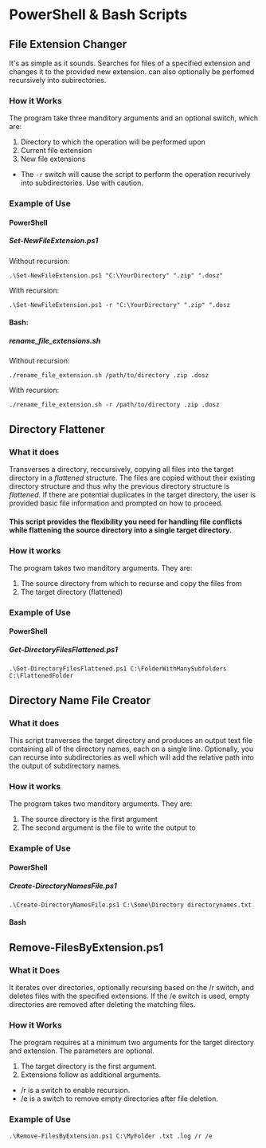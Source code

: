 # PowerShell & Bash Scripts

## File Extension Changer

It's as simple as it sounds. Searches for files of a specified extension and changes it to the provided new extension. can also optionally be perfomed recursively into subirectories.

### How it Works

The program take three manditory arguments and an optional switch, which are:

1. Directory to which the operation will be performed upon
2. Current file extension
3. New file extensions
- The `-r` switch will cause the script to perform the operation recurively into subdirectories. Use with caution.

### Example of Use

#### PowerShell 

##### Set-NewFileExtension.ps1

Without recursion:

```.\Set-NewFileExtension.ps1 "C:\YourDirectory" ".zip" ".dosz"```

With recursion:

```.\Set-NewFileExtension.ps1 -r "C:\YourDirectory" ".zip" ".dosz```

#### Bash:

##### rename_file_extensions.sh

Without recursion:

```./rename_file_extension.sh /path/to/directory .zip .dosz```

With recursion:

```./rename_file_extension.sh -r /path/to/directory .zip .dosz```

## Directory Flattener

### What it does

Transverses a directory, reccursively, copying all files into the target directory in a *flattened* structure. The files are copied without their existing directory structure and thus why the previous directory structure is *flattened*. If there are potential duplicates in the target directory, the user is provided basic file information and prompted on how to proceed.

#### This script provides the flexibility you need for handling file conflicts while flattening the source directory into a single target directory.

### How it works

The program takes two manditory arguments. They are:

1. The source directory from which to recurse and copy the files from
2. The target directory (flattened)

### Example of Use

#### PowerShell

##### Get-DirectoryFilesFlattened.ps1

```.\Get-DirectoryFilesFlattened.ps1 C:\FolderWithManySubfolders C:\FlattenedFolder```

## Directory Name File Creator

### What it does

This script tranverses the target directory and produces an output text file containing all of the directory names, each on a single line. Optionally, you can recurse into subdirectories as well which will add the relative path into the output of subdirectory names.

### How it works

The program takes two manditory arguments. They are:

1. The source directory is the first argument
2. The second argument is the file to write the output to

### Example of Use

#### PowerShell

##### Create-DirectoryNamesFile.ps1

```.\Create-DirectoryNamesFile.ps1 C:\Some\Directory directorynames.txt```

#### Bash

## Remove-FilesByExtension.ps1

### What it Does

It iterates over directories, optionally recursing based on the /r switch, and deletes files with the specified extensions.
If the /e switch is used, empty directories are removed after deleting the matching files.

### How it Works

The program requires at a minimum two arguments for the target directory and extension. The parameters are optional.

1. The target directory is the first argument.
2. Extensions follow as additional arguments.
- /r is a switch to enable recursion.
- /e is a switch to remove empty directories after file deletion.

### Example of Use

```.\Remove-FilesByExtension.ps1 C:\MyFolder .txt .log /r /e```